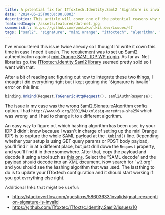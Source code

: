 ```yaml
---
title: A potential fix for ITfoxtech.Identity.Saml2 "Signature is invalid" error
date: "2020-05-25T00:00:00.000Z"
description: This article will cover one of the potential reasons why you're getting the invalid signature error when you're trying to authenticate against and IDP.
featuredImage: /assets/featured/dot-net.jpg
commentsUrl: https://github.com/pootzko/tkit.dev/issues/47
tags: ["saml2", "signature", "mini orange", "itfoxtech", "algorithm", "hashing"]
---
```


I've encountered this issue twice already so I thought I'd write it down this time in case I need it again. The requirement was to set up Saml2 authentication against [mini Orange SAML IDP WP plugin](https://wordpress.org/plugins/miniorange-wp-as-saml-idp/). As far as .Net libraries go, the [ITfoxtech.Identity.Saml2 library](https://www.itfoxtec.com/identitysaml2) seemed pretty solid so I went with that.

After a bit of reading and figuring out how to integrate these two things, I thought I did everything right but I kept getting the "Signature is invalid" error on this line:

```cs
binding.Unbind(Request.ToGenericHttpRequest(), saml2AuthnResponse);
```

The issue in my case was the wrong Saml2.SignatureAlgorithm config option. I had `http://www.w3.org/2001/04/xmldsig-more#rsa-sha256` which was wrong, and I had to change it to a different algorithm.

An easy way to figure out which hashing algorithm has been used by your IDP (I didn't know because I wasn't in charge of setting up the mini Orange IDP) is to capture the whole SAML payload at the `.Unbind()` line. Depending whether your setup is using GET query params or POST body payload, you'll find it in at a different place, but just drill down the `Request` property, and you'll find it in there somewhere. After that, copy the payload and decode it using a tool such as [this one](https://toolbox.googleapps.com/apps/encode_decode/). Select the "SAML decode" and the payload should decode into an XML document. Now search for "w3.org" and you should see the hashing algorithm that was used. The last thing to do is to update your ITfoxtech configuration and it should start working if you got everything else right.

Additional links that might be useful:

- https://stackoverflow.com/questions/58603633/invalidsignatureexception-signature-is-invalid
- https://github.com/ITfoxtec/ITfoxtec.Identity.Saml2/issues/10